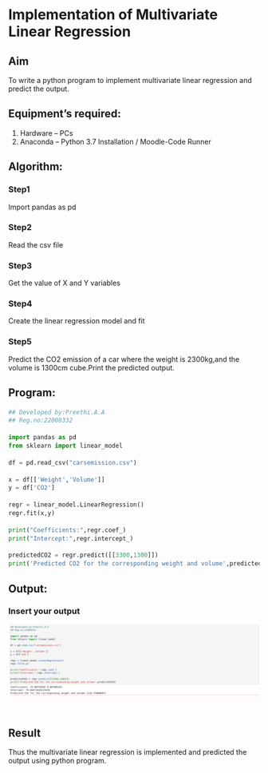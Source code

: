 # Implementation of Multivariate Linear Regression

## Aim

To write a python program to implement multivariate linear regression and predict the output.

## Equipment’s required:

1.	Hardware – PCs
2.	Anaconda – Python 3.7 Installation / Moodle-Code Runner

## Algorithm:

### Step1
Import pandas as pd

### Step2
Read the csv file

### Step3
Get the value of X and Y variables

### Step4
Create the linear regression model and fit

### Step5
Predict the CO2 emission of a car where the weight is 2300kg,and the volume is 1300cm cube.Print the predicted output.

## Program:
```python
## Developed by:Preethi.A.A
## Reg.no:22008332

import pandas as pd
from sklearn import linear_model

df = pd.read_csv("carsemission.csv")

x = df[['Weight','Volume']]
y = df['CO2']

regr = linear_model.LinearRegression()
regr.fit(x,y)

print("Coefficients:",regr.coef_)
print("Intercept:",regr.intercept_)

predictedCO2 = regr.predict([[3300,1300]])
print('Predicted CO2 for the corresponding weight and volume',predictedCO2)

```





## Output:
### Insert your output
![](./multivariate.png)

<br>

## Result
Thus the multivariate linear regression is implemented and predicted the output using python program.